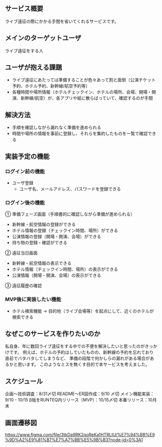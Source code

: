 ## サービス概要
ライブ遠征の際にかかる手間を省いてくれるサービスです。

## メインのターゲットユーザ
ライブ遠征をする人

## ユーザが抱える課題
- ライブ遠征にあたっては準備することが色々あって割と面倒（公演チケット予約、ホテル予約、新幹線/航空予約等）
- 各種時間や場所情報（ホテルチェックイン、ホテルの場所、会場、開場・開演、新幹線/航空）が、各アプリや紙に散らばっていて、確認するのが手間

## 解決方法
- 手順を確認しながら漏れなく準備を進められる
- 時間や場所の情報を事前に登録し、それらを集約したものを一覧で確認できる

## 実装予定の機能

### ログイン前の機能
- ユーザ登録
  - ユーザ名、メールアドレス、パスワードを登録できる

### ログイン後の機能
① 準備フェーズ画面（手順書的に確認しながら準備が進められる）
  - 新幹線・航空情報の登録ができる
  - ホテル情報の登録（チェックイン時間、場所）ができる
  - 公演情報の登録（開場・開演、会場）ができる
  - 持ち物の登録・確認ができる

② 遠征当日画面
  - 新幹線・航空情報の表示できる
  - ホテル情報（チェックイン時間、場所）の表示ができる
  - 公演情報（開場・開演、会場）の表示ができる

③ 遠征履歴の確認

### MVP後に実装したい機能
- ホテル検索機能
→ 目的地（ライブ会場等）を起点にして、近くのホテルが検索できる

## なぜこのサービスを作りたいのか
私自身、年に数回ライブ遠征をする中での不便を解決したいと思ったのがきっかけです。
例えば、ホテルの予約はしていたものの、新幹線の予約を忘れており直前でバタバタしてしまうなど、
準備の段階で何かしらの漏れがある場合があるかと思います。
このようなミスを無くす目的で本サービスを考えました。

## スケジュール
企画〜技術調査：8/31〆切
README〜ER図作成：9/10 〆切
メイン機能実装：9/10 - 10/15
β版をRUNTEQ内リリース（MVP）：10/15〆切
本番リリース：10月末

## 画面遷移図
https://www.figma.com/file/3tkDa9RK2qoReKa1HTRLIU/%E7%94%BB%E9%9D%A2%E9%81%B7%E7%A7%BB%E5%9B%B3?node-id=0%3A1
